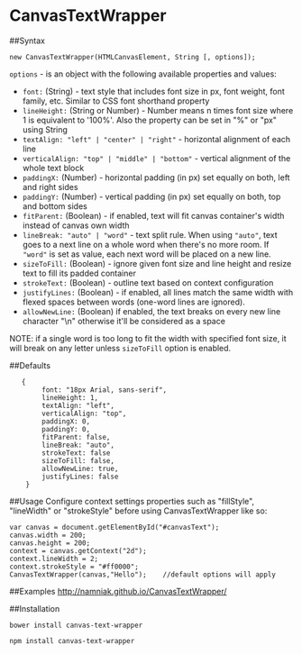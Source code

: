 CanvasTextWrapper
=================

##Syntax
```
new CanvasTextWrapper(HTMLCanvasElement, String [, options]);
```

```options``` - is an object with the following available properties and values:

- ```font:``` (String) - text style that includes font size in px, font weight, font family, etc. Similar to CSS font shorthand property
- ```lineHeight:``` (String or Number) - Number means n times font size where 1 is equivalent to '100%'. Also the property can be set in "%" or "px" using String
- ```textAlign: "left" | "center" | "right"``` - horizontal alignment of each line
- ```verticalAlign: "top" | "middle" | "bottom"``` - vertical alignment of the whole text block
- ```paddingX:``` (Number) - horizontal padding (in px) set equally on both, left and right sides
- ```paddingY:``` (Number) - vertical padding (in px) set equally on both, top and bottom sides
- ```fitParent:``` (Boolean) - if enabled, text will fit canvas container's width instead of canvas own width
- ```lineBreak: "auto" | "word"``` - text split rule. When using ```"auto"```, text goes to a next line on a whole word when there's no more room. If ```"word"``` is set as value, each next word will be placed on a new line.
- ```sizeToFill:``` (Boolean) - ignore given font size and line height and resize text to fill its padded container
- ```strokeText:``` (Boolean) - outline text based on context configuration
- ```justifyLines:``` (Boolean) - if enabled, all lines match the same width with flexed spaces between words (one-word lines are ignored).
- ```allowNewLine:``` (Boolean) if enabled, the text breaks on every new line character "\n" otherwise it'll be considered as a space

NOTE: if a single word is too long to fit the width with specified font size, it will break on any letter unless ```sizeToFill``` option is enabled.

##Defaults
``` 
   { 
        font: "18px Arial, sans-serif",
        lineHeight: 1,
        textAlign: "left",
        verticalAlign: "top",
        paddingX: 0,
        paddingY: 0,
        fitParent: false,
        lineBreak: "auto",
        strokeText: false
        sizeToFill: false,
        allowNewLine: true,
        justifyLines: false
    }
```

##Usage
Configure context settings properties such as "fillStyle", "lineWidth" or "strokeStyle" before using CanvasTextWrapper like so:
``` 
var canvas = document.getElementById("#canvasText");
canvas.width = 200;
canvas.height = 200;
context = canvas.getContext("2d");
context.lineWidth = 2;
context.strokeStyle = "#ff0000";
CanvasTextWrapper(canvas,"Hello");    //default options will apply
```

##Examples
http://namniak.github.io/CanvasTextWrapper/

##Installation

```
bower install canvas-text-wrapper

npm install canvas-text-wrapper
```

